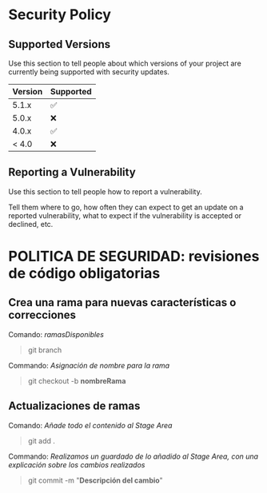 # Security Policy

## Supported Versions

Use this section to tell people about which versions of your project are
currently being supported with security updates.

| Version | Supported          |
| ------- | ------------------ |
| 5.1.x   | :white_check_mark: |
| 5.0.x   | :x:                |
| 4.0.x   | :white_check_mark: |
| < 4.0   | :x:                |

## Reporting a Vulnerability

Use this section to tell people how to report a vulnerability.

Tell them where to go, how often they can expect to get an update on a
reported vulnerability, what to expect if the vulnerability is accepted or
declined, etc.

# POLITICA DE SEGURIDAD: revisiones de código obligatorias

## Crea una rama para nuevas características o correcciones

Comando: _ramasDisponibles_
> git branch 

Commando: _Asignación de nombre para la rama_
> git checkout -b **nombreRama**


## Actualizaciones de ramas

Comando: _Añade todo el contenido al Stage Area_
> git add .

Commando: _Realizamos un guardado de lo añadido al Stage Area, con una explicación sobre los cambios realizados_
> git commit -m "**Descripción del cambio**"
 
